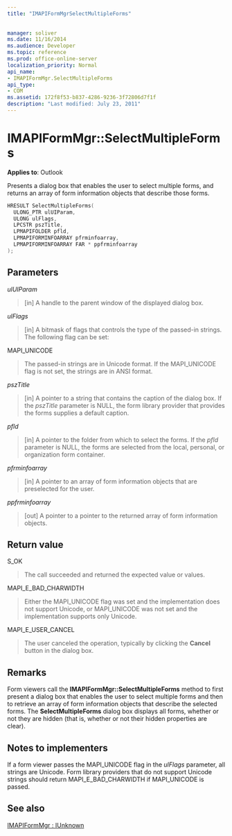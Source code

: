 ```yaml
---
title: "IMAPIFormMgrSelectMultipleForms"
 
 
manager: soliver
ms.date: 11/16/2014
ms.audience: Developer
ms.topic: reference
ms.prod: office-online-server
localization_priority: Normal
api_name:
- IMAPIFormMgr.SelectMultipleForms
api_type:
- COM
ms.assetid: 172f8f53-b837-4286-9236-3f72806d7f1f
description: "Last modified: July 23, 2011"
---
```


# IMAPIFormMgr::SelectMultipleForms

  
  
**Applies to**: Outlook 
  
Presents a dialog box that enables the user to select multiple forms, and returns an array of form information objects that describe those forms.
  
```cpp
HRESULT SelectMultipleForms(
  ULONG_PTR ulUIParam,
  ULONG ulFlags,
  LPCSTR pszTitle,
  LPMAPIFOLDER pfld,
  LPMAPIFORMINFOARRAY pfrminfoarray,
  LPMAPIFORMINFOARRAY FAR * ppfrminfoarray
);
```

## Parameters

 _ulUIParam_
  
> [in] A handle to the parent window of the displayed dialog box. 
    
 _ulFlags_
  
> [in] A bitmask of flags that controls the type of the passed-in strings. The following flag can be set:
    
MAPI_UNICODE 
  
> The passed-in strings are in Unicode format. If the MAPI_UNICODE flag is not set, the strings are in ANSI format.
    
 _pszTitle_
  
> [in] A pointer to a string that contains the caption of the dialog box. If the  _pszTitle_ parameter is NULL, the form library provider that provides the forms supplies a default caption. 
    
 _pfld_
  
> [in] A pointer to the folder from which to select the forms. If the  _pfld_ parameter is NULL, the forms are selected from the local, personal, or organization form container. 
    
 _pfrminfoarray_
  
> [in] A pointer to an array of form information objects that are preselected for the user.
    
 _ppfrminfoarray_
  
> [out] A pointer to a pointer to the returned array of form information objects.
    
## Return value

S_OK 
  
> The call succeeded and returned the expected value or values.
    
MAPI_E_BAD_CHARWIDTH 
  
> Either the MAPI_UNICODE flag was set and the implementation does not support Unicode, or MAPI_UNICODE was not set and the implementation supports only Unicode.
    
MAPI_E_USER_CANCEL 
  
> The user canceled the operation, typically by clicking the **Cancel** button in the dialog box. 
    
## Remarks

Form viewers call the **IMAPIFormMgr::SelectMultipleForms** method to first present a dialog box that enables the user to select multiple forms and then to retrieve an array of form information objects that describe the selected forms. The **SelectMultipleForms** dialog box displays all forms, whether or not they are hidden (that is, whether or not their hidden properties are clear). 
  
## Notes to implementers

If a form viewer passes the MAPI_UNICODE flag in the  _ulFlags_ parameter, all strings are Unicode. Form library providers that do not support Unicode strings should return MAPI_E_BAD_CHARWIDTH if MAPI_UNICODE is passed. 
  
## See also



[IMAPIFormMgr : IUnknown](imapiformmgriunknown.md)

